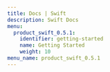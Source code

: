 ```yaml
---
title: Docs | Swift
description: Swift Docs
menu:
  product_swift_0.5.1:
    identifier: getting-started
    name: Getting Started
    weight: 10
menu_name: product_swift_0.5.1
---
```

